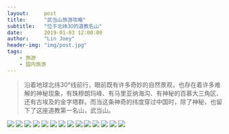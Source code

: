 ```yaml
---
layout:     post
title:      "武当山旅游攻略"
subtitle:   "位于北纬30〫的道教名山"
date:       2019-01-03 12:00:00
author:     "Lin Joey"
header-img: "img/post.jpg"
tags:
    - 旅游
    - 国内旅游
---
```

>沿着地球北纬30°线前行，眼前既有许多奇妙的自然景观，也存在着许多难解的神秘现象，有珠穆朗玛峰、有马里亚纳海沟、有神秘的百慕大三角区、还有古埃及的金字塔群。而当这条神奇的纬度穿过中国时，除了神秘，也留下了这座道教第一名山，武当山。

![](https://linjoey-image.oss-cn-beijing.aliyuncs.com/我是驴友-武当山_页面_01.jpg)
![](https://linjoey-image.oss-cn-beijing.aliyuncs.com/我是驴友-武当山_页面_02.jpg)
![](https://linjoey-image.oss-cn-beijing.aliyuncs.com/我是驴友-武当山_页面_03.jpg)
![](https://linjoey-image.oss-cn-beijing.aliyuncs.com/我是驴友-武当山_页面_04.jpg)
![](https://linjoey-image.oss-cn-beijing.aliyuncs.com/我是驴友-武当山_页面_05.jpg)
![](https://linjoey-image.oss-cn-beijing.aliyuncs.com/我是驴友-武当山_页面_06.jpg)
![](https://linjoey-image.oss-cn-beijing.aliyuncs.com/我是驴友-武当山_页面_07.jpg)
![](https://linjoey-image.oss-cn-beijing.aliyuncs.com/我是驴友-武当山_页面_08.jpg)
![](https://linjoey-image.oss-cn-beijing.aliyuncs.com/我是驴友-武当山_页面_09.jpg)
![](https://linjoey-image.oss-cn-beijing.aliyuncs.com/我是驴友-武当山_页面_10.jpg)
![](https://linjoey-image.oss-cn-beijing.aliyuncs.com/我是驴友-武当山_页面_11.jpg)
![](https://linjoey-image.oss-cn-beijing.aliyuncs.com/我是驴友-武当山_页面_12.jpg)
![](https://linjoey-image.oss-cn-beijing.aliyuncs.com/我是驴友-武当山_页面_13.jpg)
![](https://linjoey-image.oss-cn-beijing.aliyuncs.com/我是驴友-武当山_页面_14.jpg)
